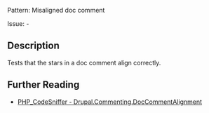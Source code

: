 Pattern: Misaligned doc comment 

Issue: -

## Description

Tests that the stars in a doc comment align correctly.

## Further Reading

* [PHP_CodeSniffer - Drupal.Commenting.DocCommentAlignment](https://git.drupalcode.org/project/coder/-/tree/8.3.x/coder_sniffer/Drupal/Sniffs/Commenting/DocCommentAlignmentSniff.php)